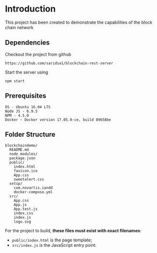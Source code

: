 # Introduction

This project has been created to demonstrate the capabilities of the block chain network

## Dependencies

Checkout the project from github
```
https://github.com/saridsa1/blockchain-rest-server
```
Start the server using 
```
npm start
```

## Prerequisites

```
OS - Ubuntu 16.04 LTS
Node JS - 6.9.5
NPM - 4.5.0
Docker - Docker version 17.05.0-ce, build 89658be
```

## Folder Structure


```
blockchaindemo/
  README.md
  node_modules/
  package.json
  public/
    index.html
    favicon.ico
    App.css
    sweetalert.css
  setup/
    com.novartis.iandd
    docker-compose.yml
  src/
    App.css
    App.js
    App.test.js
    index.css
    index.js
    logo.svg
```

For the project to build, **these files must exist with exact filenames**:

* `public/index.html` is the page template;
* `src/index.js` is the JavaScript entry point.

